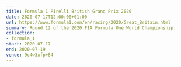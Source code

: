 ```yaml
---
title: Formula 1 Pirelli British Grand Prix 2020
date: 2020-07-17T12:00:00+01:00
url: https://www.formula1.com/en/racing/2020/Great_Britain.html
summary: Round 12 of the 2020 FIA Formula One World Championship.
collection:
- formula_1
start: 2020-07-17
end: 2020-07-19
venue: 9c4w3xfp+84
---
```

